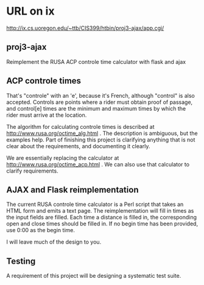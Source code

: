# URL on ix
http://ix.cs.uoregon.edu/~ttb/CIS399/htbin/proj3-ajax/app.cgi/

## proj3-ajax
Reimplement the RUSA ACP controle time calculator with flask and ajax

## ACP controle times

That's "controle" with an 'e', because it's French, although "control" is also accepted.  Controls are points where 
a rider must obtain proof of passage, and control[e] times are the minimum and maximum times by which the rider must
arrive at the location.  

The algorithm for calculating controle times is described at http://www.rusa.org/octime_alg.html . The description is ambiguous, but the examples help.  Part of finishing this project is clarifying anything that is not clear about the requirements, and documenting it clearly. 

We are essentially replacing the calculator at http://www.rusa.org/octime_acp.html .  We can also use that calculator to clarify requirements.  

## AJAX and Flask reimplementation

The current RUSA controle time calculator is a Perl script that takes an HTML form and emits a text page. The reimplementation will fill in times as the input fields are filled.  Each time a distance is filled in, the corresponding open and close times should be filled in.   If no begin time has been provided, use 0:00 as the begin time. 

I will leave much of the design to you.  

## Testing

A requirement of this project will be designing a systematic test suite. 
